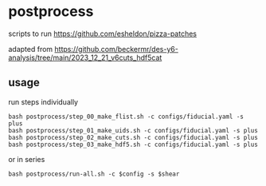 # postprocess

scripts to run https://github.com/esheldon/pizza-patches

adapted from https://github.com/beckermr/des-y6-analysis/tree/main/2023_12_21_v6cuts_hdf5cat

## usage

run steps individually
```
bash postprocess/step_00_make_flist.sh -c configs/fiducial.yaml -s plus
bash postprocess/step_01_make_uids.sh -c configs/fiducial.yaml -s plus
bash postprocess/step_02_make_cuts.sh -c configs/fiducial.yaml -s plus
bash postprocess/step_03_make_hdf5.sh -c configs/fiducial.yaml -s plus
```
or in series
```
bash postprocess/run-all.sh -c $config -s $shear
```
